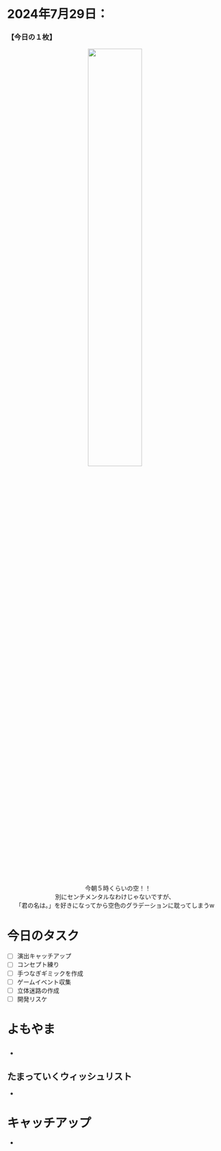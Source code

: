 # 2024年7月29日：
### 【今日の１枚】<br>
<p align="center">
  <img src="https://github.com/user-attachments/assets/7615dd3c-8d8c-43c7-92ea-13a0fa35bb43" width = 50%><br>
 　今朝５時くらいの空！！<br>
   別にセンチメンタルなわけじゃないですが、<br>
  「君の名は。」を好きになってから空色のグラデーションに耽ってしまうw<br>
</p>

# 今日のタスク
- [ ] 演出キャッチアップ
- [ ] コンセプト練り
- [ ] 手つなぎギミックを作成
- [ ] ゲームイベント収集
- [ ] 立体迷路の作成
- [ ] 開発リスケ

# よもやま
## 
- 

## たまっていくウィッシュリスト
- 
# キャッチアップ
- 
